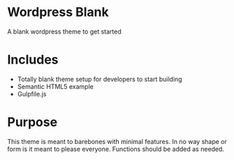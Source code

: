Wordpress Blank
==============

A blank wordpress theme to get started

Includes
=
- Totally blank theme setup for developers to start building
- Semantic HTML5 example
- Gulpfile.js

Purpose
=
This theme is meant to barebones with minimal features. In no way shape or form is it meant to please everyone. Functions should be added as needed.